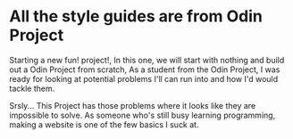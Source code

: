 # All the style guides are from Odin Project

Starting a new fun! project!, In this one, we will start with nothing and build out a Odin Project from scratch, As a student from the Odin Project, I was ready for looking at potential problems I'll can run into and how I'd would tackle them.

Srsly... This Project has those problems where it looks like they are impossible to solve. As someone who's still busy learning programming, making a website is one of the few basics I suck at.
